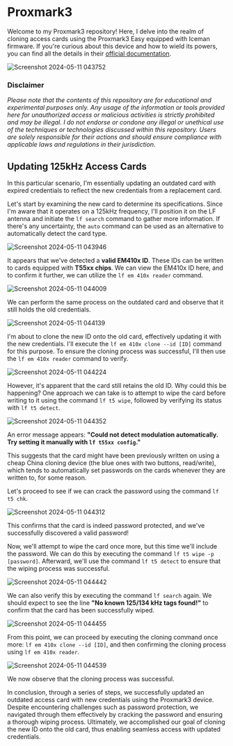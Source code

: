 # Proxmark3

Welcome to my Proxmark3 repository! Here, I delve into the realm of cloning access cards using the Proxmark3 Easy equipped with Iceman firmware. If you're curious about this device and how to wield its powers, you can find all the details in their [official documentation](https://github.com/RfidResearchGroup/proxmark3).

![Screenshot 2024-05-11 043752](https://github.com/acibojbp/Proxmark3/assets/164168280/353803c0-0ee4-481d-a09d-5449438d6516)

### Disclaimer
_Please note that the contents of this repository are for educational and experimental purposes only. Any usage of the information or tools provided here for unauthorized access or malicious activities is strictly prohibited and may be illegal. I do not endorse or condone any illegal or unethical use of the techniques or technologies discussed within this repository. Users are solely responsible for their actions and should ensure compliance with applicable laws and regulations in their jurisdiction._

## Updating 125kHz Access Cards

In this particular scenario, I'm essentially updating an outdated card with expired credentials to reflect the new credentials from a replacement card.

Let's start by examining the new card to determine its specifications. Since I'm aware that it operates on a 125kHz frequency, I'll position it on the LF antenna and initiate the `lf search` command to gather more information. If there's any uncertainty, the `auto` command can be used as an alternative to automatically detect the card type.

![Screenshot 2024-05-11 043946](https://github.com/acibojbp/Proxmark3/assets/164168280/a5096c98-5768-4162-8546-c5646467b344)

It appears that we've detected a **valid EM410x ID**. These IDs can be written to cards equipped with **T55xx chips**. We can view the EM410x ID here, and to confirm it further, we can utilize the `lf em 410x reader` command.

![Screenshot 2024-05-11 044009](https://github.com/acibojbp/Proxmark3/assets/164168280/13ac5469-4bd2-4874-a76f-f819390718b9)

We can perform the same process on the outdated card and observe that it still holds the old credentials.

![Screenshot 2024-05-11 044139](https://github.com/acibojbp/Proxmark3/assets/164168280/51de5b87-0f92-4ba4-bc8c-639654d3357b)

I'm about to clone the new ID onto the old card, effectively updating it with the new credentials. I'll execute the `lf em 410x clone --id [ID]` command for this purpose. To ensure the cloning process was successful, I'll then use the `lf em 410x reader` command to verify.

![Screenshot 2024-05-11 044224](https://github.com/acibojbp/Proxmark3/assets/164168280/915d3003-56ec-4380-9726-316bb1f7e3da)

However, it's apparent that the card still retains the old ID. Why could this be happening? One approach we can take is to attempt to wipe the card before writing to it using the command `lf t5 wipe`, followed by verifying its status with `lf t5 detect`.

![Screenshot 2024-05-11 044352](https://github.com/acibojbp/Proxmark3/assets/164168280/8f8f5a7d-8867-4cab-b754-24875dd33026)

An error message appears: **"Could not detect modulation automatically. Try setting it manually with `lf t55xx config`."**

This suggests that the card might have been previously written on using a cheap China cloning device (the blue ones with two buttons, read/write), which tends to automatically set passwords on the cards whenever they are written to, for some reason.

Let's proceed to see if we can crack the password using the command `lf t5 chk`.

![Screenshot 2024-05-11 044312](https://github.com/acibojbp/Proxmark3/assets/164168280/5ab9f31f-4207-4eae-90d7-181a4d3ce4cc)

This confirms that the card is indeed password protected, and we've successfully discovered a valid password!

Now, we'll attempt to wipe the card once more, but this time we'll include the password. We can do this by executing the command `lf t5 wipe -p [password]`. Afterward, we'll use the command `lf t5 detect` to ensure that the wiping process was successful.

![Screenshot 2024-05-11 044442](https://github.com/acibojbp/Proxmark3/assets/164168280/519e1354-9cff-4386-948f-83122512077d)

We can also verify this by executing the command `lf search` again. We should expect to see the line **"No known 125/134 kHz tags found!"** to confirm that the card has been successfully wiped.

![Screenshot 2024-05-11 044455](https://github.com/acibojbp/Proxmark3/assets/164168280/1ab89ea1-e7f2-46e5-a876-da4aa3e8cb59)

From this point, we can proceed by executing the cloning command once more: `lf em 410x clone --id [ID]`, and then confirming the cloning process using `lf em 410x reader`.

![Screenshot 2024-05-11 044539](https://github.com/acibojbp/Proxmark3/assets/164168280/f4ad6da3-366a-4d2a-bf6a-e4de4d137963)

We now observe that the cloning process was successful.

In conclusion, through a series of steps, we successfully updated an outdated access card with new credentials using the Proxmark3 device. Despite encountering challenges such as password protection, we navigated through them effectively by cracking the password and ensuring a thorough wiping process. Ultimately, we accomplished our goal of cloning the new ID onto the old card, thus enabling seamless access with updated credentials.







